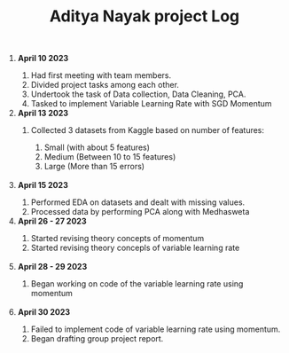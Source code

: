 <h1><center>Aditya Nayak project Log</center></h1>
<br>
<ol>
  <li><b>April 10 2023</b></p></li>
  <ol>
  <li>Had first meeting with team members.</li>
  <li>Divided project tasks among each other.</li>
  <li>Undertook the task of Data collection, Data Cleaning, PCA.</li>
  <li>Tasked to implement Variable Learning Rate with SGD Momentum</li>
  </ol>
  <li><b>April 13 2023</b></li>
  <ol>
  <li>Collected 3 datasets from Kaggle based on number of features:</li>
  <ol>
    <li>Small (with about 5 features)</li>
    <li>Medium (Between 10 to 15 features)</li>
    <li>Large (More than 15 errors)</li>
  </ol>
  </ol>
  <br>
  <li><b>April 15 2023</b></li>
  <ol>
  <li>Performed EDA on datasets and dealt with missing values.</li>
  <li>Processed data by performing PCA along with Medhasweta</li>
  </ol>
  <li><b>April 26 - 27 2023</b></li>
  <ol>
    <li>Started revising theory concepts of momentum</li>
    <li>Started revising theory concepls of variable learning rate</li>
  </ol>
  <br>
  <li><b>April 28 - 29 2023</b></li>
  <ol>
    <li>Began working on code of the variable learning rate using momentum</li>
  </ol>
  <br>
  <li><b>April 30 2023</b></li>
  <ol>
    <li>Failed to implement code of variable learning rate using momentum.</li>
    <li>Began drafting group project report.</li>
</ol>
